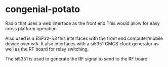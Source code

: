 # congenial-potato

Radio that uses a web interface as the front end 
This would allow for easy cross platform operation

Also used is a ESP32-S3 this interfaces with the front end computer/mobile device over wifi. It also interfaces with a si5351 CMOS clock generator as well as the RF board for relay switching.

The si5351 is used to generate the RF signal to send to the RF board
